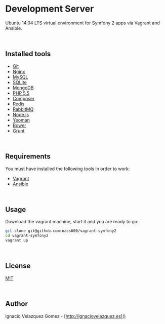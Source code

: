# Development Server

Ubuntu 14.04 LTS virtual environment for Symfony 2 apps via Vagrant and Ansible.

<br>

## Installed tools

+ [Git](http://git-scm.com)
+ [Nginx](http://nginx.org/)
+ [MySQL](http://www.mysql.com/)
+ [SQLite](http://www.sqlite.org/)
+ [MongoDB](http://www.mongodb.org/)
+ [PHP 5.5](http://php.net/)
+ [Composer](https://getcomposer.org/)
+ [Redis](http://redis.io/)
+ [RabbitMQ](http://www.rabbitmq.com/)
+ [Node.js](http://nodejs.org/)
+ [Yeoman](http://yeoman.io/)
+ [Bower](http://bower.io/)
+ [Grunt](http://gruntjs.com/)

<br>

## Requirements

You must have installed the following tools in order to work:

+ [Vagrant](https://www.vagrantup.com/)
+ [Ansible](http://www.ansible.com/home)

<br>

## Usage

Download the vagrant machine, start it and you are ready to go:

```bash
git clone git@github.com:nass600/vagrant-symfony2
cd vagrant-symfony2
vagrant up
```

<br>

## License

[MIT](/src/master/LICENSE)

<br>

## Author

Ignacio Velazquez Gomez - [http://ignaciovelazquez.es]()
